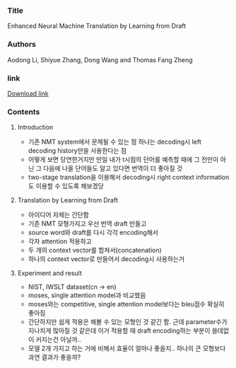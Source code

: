 ### Title
Enhanced Neural Machine Translation by Learning from Draft

### Authors
Aodong Li, Shiyue Zhang, Dong Wang and Thomas Fang Zheng

### link
[Download link](https://arxiv.org/pdf/1710.01789.pdf)

### Contents
1. Introduction
    - 기존 NMT system에서 문제될 수 있는 점 하나는 decoding시 left decoding history만을 사용한다는 점
    - 어떻게 보면 당연한거지만 만일 내가 t시점의 단어를 예측할 때에 그 전만이 아닌 그 다음에 나올 단어들도 알고 있다면 번역이 더 좋아질 것
    - two-stage translation을 이용해서 decoding시 right context information도 이용할 수 있도록 해보겠당
    
1. Translation by Learning from Draft
    - 아이디어 자체는 간단함
    - 기존 NMT 모형가지고 우선 번역 draft 만들고
    - source word와 draft를 다시 각각 encoding해서
    - 각자 attention 적용하고
    - 두 개의 context vector를 합쳐서(concatenation)
    - 하나의 context vector로 만들어서 decoding시 사용하는거

1. Experiment and result
    - NIST, IWSLT dataset(cn -> en)
    - moses, single attention model과 비교했음
    - moses와는 competitive, single attention model보다는 bleu점수 확실히 좋아짐
    - 간단하지만 쉽게 적용은 해볼 수 있는 모형인 것 같긴 함. 근데 parameter수가 지나치게 많아질 것 같은데 이거 적용할 때 draft encoding하는 부분이 쓸데없이 커지는건 아닐까..
    - 모델 2개 가지고 하는 거에 비해서 효율이 얼마나 좋을지.. 하나의 큰 모형보다 과연 결과가 좋을까?